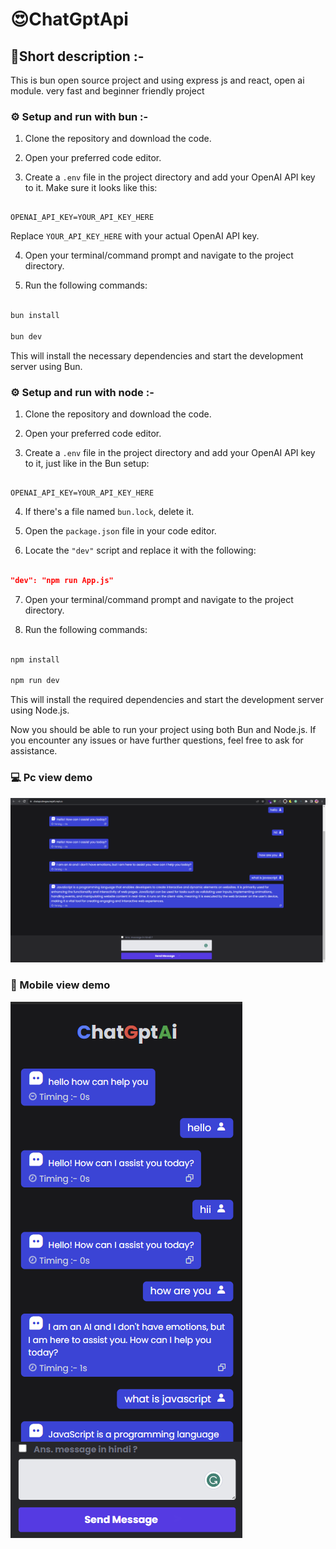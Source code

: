 
# 😍ChatGptApi



## 📝Short description :-



This is bun open source project and using express js and react, open ai module. very fast and beginner friendly project



### ⚙ Setup and run with bun :-



1. Clone the repository and download the code.



2. Open your preferred code editor.



3. Create a `.env` file in the project directory and add your OpenAI API key to it. Make sure it looks like this:



```

OPENAI_API_KEY=YOUR_API_KEY_HERE

```



Replace `YOUR_API_KEY_HERE` with your actual OpenAI API key.



4. Open your terminal/command prompt and navigate to the project directory.



5. Run the following commands:



```bash

bun install

bun dev

```



This will install the necessary dependencies and start the development server using Bun.



### ⚙ Setup and run with node :-



1. Clone the repository and download the code.



2. Open your preferred code editor.



3. Create a `.env` file in the project directory and add your OpenAI API key to it, just like in the Bun setup:



```

OPENAI_API_KEY=YOUR_API_KEY_HERE

```



4. If there's a file named `bun.lock`, delete it.



5. Open the `package.json` file in your code editor.



6. Locate the `"dev"` script and replace it with the following:



```json

"dev": "npm run App.js"

```



7. Open your terminal/command prompt and navigate to the project directory.



8. Run the following commands:



```bash

npm install

npm run dev

```



This will install the required dependencies and start the development server using Node.js.



Now you should be able to run your project using both Bun and Node.js. If you encounter any issues or have further questions, feel free to ask for assistance.
### 💻 Pc view demo
![enter image description here](https://raw.githubusercontent.com/devgauravjatt/ChatGptApi/main/Image/pc.png)
### 📱 Mobile view demo
![enter image description here](https://github.com/devgauravjatt/ChatGptApi/blob/main/Image/md.png?raw=true)